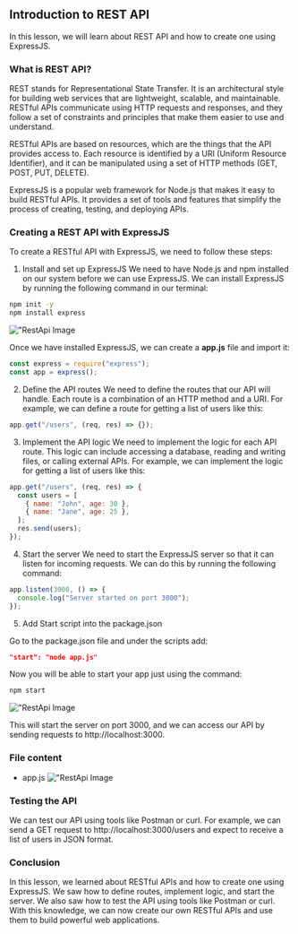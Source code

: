 ## Introduction to REST API

In this lesson, we will learn about REST API and how to create one using ExpressJS.

### What is REST API?

REST stands for Representational State Transfer. It is an architectural style for building web services that are lightweight, scalable, and maintainable. RESTful APIs communicate using HTTP requests and responses, and they follow a set of constraints and principles that make them easier to use and understand.

RESTful APIs are based on resources, which are the things that the API provides access to. Each resource is identified by a URI (Uniform Resource Identifier), and it can be manipulated using a set of HTTP methods (GET, POST, PUT, DELETE).

ExpressJS is a popular web framework for Node.js that makes it easy to build RESTful APIs. It provides a set of tools and features that simplify the process of creating, testing, and deploying APIs.

### Creating a REST API with ExpressJS

To create a RESTful API with ExpressJS, we need to follow these steps:

1. Install and set up ExpressJS
   We need to have Node.js and npm installed on our system before we can use ExpressJS. We can install ExpressJS by running the following command in our terminal:

```bash
npm init -y
npm install express
```

!["RestApi Image](/Articles/BackEnd/RestApi/intro1.png)

Once we have installed ExpressJS, we can create a **app.js** file and import it:

```javascript
const express = require("express");
const app = express();
```

2. Define the API routes
   We need to define the routes that our API will handle. Each route is a combination of an HTTP method and a URI. For example, we can define a route for getting a list of users like this:

```javascript
app.get("/users", (req, res) => {});
```

3. Implement the API logic
   We need to implement the logic for each API route. This logic can include accessing a database, reading and writing files, or calling external APIs. For example, we can implement the logic for getting a list of users like this:

```javascript
app.get("/users", (req, res) => {
  const users = [
    { name: "John", age: 30 },
    { name: "Jane", age: 25 },
  ];
  res.send(users);
});
```

4. Start the server
   We need to start the ExpressJS server so that it can listen for incoming requests. We can do this by running the following command:

```javascript
app.listen(3000, () => {
  console.log("Server started on port 3000");
});
```

5. Add Start script into the package.json

Go to the package.json file and under the scripts add:

```json
"start": "node app.js"
```

Now you will be able to start your app just using the command:

```bash
npm start
```

!["RestApi Image](/Articles/BackEnd/RestApi/intro2.png)

This will start the server on port 3000, and we can access our API by sending requests to http://localhost:3000.

### File content

- app.js
  !["RestApi Image](/Articles/BackEnd/RestApi/intro3.png)

### Testing the API

We can test our API using tools like Postman or curl. For example, we can send a GET request to http://localhost:3000/users and expect to receive a list of users in JSON format.

### Conclusion

In this lesson, we learned about RESTful APIs and how to create one using ExpressJS. We saw how to define routes, implement logic, and start the server. We also saw how to test the API using tools like Postman or curl. With this knowledge, we can now create our own RESTful APIs and use them to build powerful web applications.
